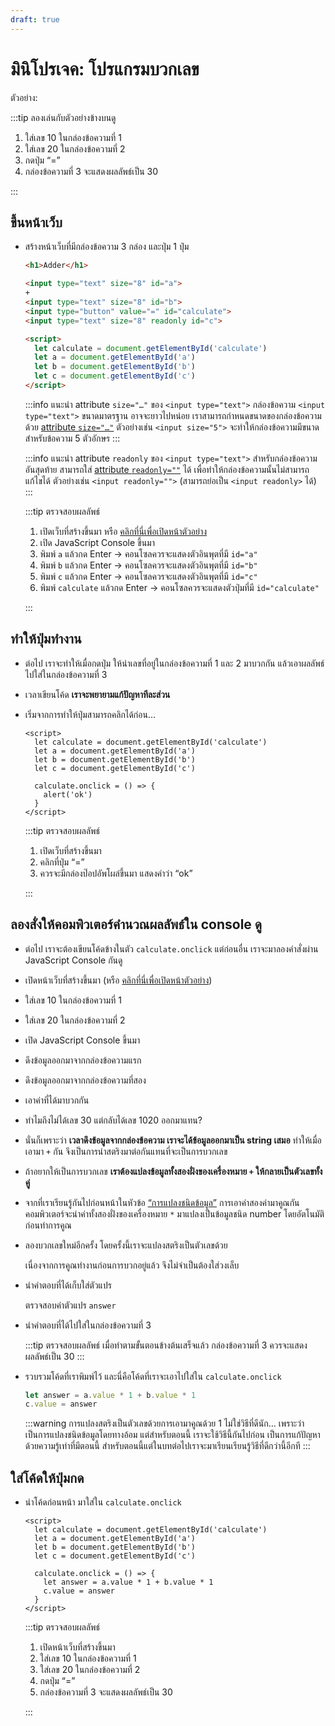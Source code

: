 ```yaml
---
draft: true
---
```


<script setup>
  import HtmlOutput from './components/HtmlOutput.vue'
  import JsConsole from './components/JsConsole.vue'
</script>

# มินิโปรเจค: โปรแกรมบวกเลข

ตัวอย่าง:

<HtmlOutput src="/js/mini-projects/adder.html" :height="192" />

:::tip ลองเล่นกับตัวอย่างข้างบนดู

1. ใส่เลข 10 ในกล่องข้อความที่ 1
2. ใส่เลข 20 ในกล่องข้อความที่ 2
3. กดปุ่ม “=”
4. กล่องข้อความที่ 3 จะแสดงผลลัพธ์เป็น 30

:::

## ขึ้นหน้าเว็บ

- สร้างหน้าเว็บที่มีกล่องข้อความ 3 กล่อง
  และปุ่ม 1 ปุ่ม

  <!-- prettier-ignore -->
  ```html
  <h1>Adder</h1>

  <input type="text" size="8" id="a">
  +
  <input type="text" size="8" id="b">
  <input type="button" value="=" id="calculate">
  <input type="text" size="8" readonly id="c">

  <script>
    let calculate = document.getElementById('calculate')
    let a = document.getElementById('a')
    let b = document.getElementById('b')
    let c = document.getElementById('c')
  </script>
  ```

  :::info แนะนำ attribute `size="…"` ของ `<input type="text">`
  กล่องข้อความ `<input type="text">` ขนาดมาตรฐาน อาจจะยาวไปหน่อย
  เราสามารถกำหนดขนาดของกล่องข้อความด้วย [attribute `size="…"`](https://developer.mozilla.org/en-US/docs/Web/HTML/Attributes/size)
  ตัวอย่างเช่น
  `<input size="5">` จะทำให้กล่องข้อความมีขนาดสำหรับข้อความ 5 ตัวอักษร
  :::

  :::info แนะนำ attribute `readonly` ของ `<input type="text">`
  สำหรับกล่องข้อความอันสุดท้าย
  สามารถใส่ [attribute `readonly=""`](https://developer.mozilla.org/en-US/docs/Web/HTML/Attributes/readonly) ได้
  เพื่อทำให้กล่องข้อความนั้นไม่สามารถแก้ไขได้
  ตัวอย่างเช่น
  `<input readonly="">` (สามารถย่อเป็น `<input readonly>` ได้)
  :::

  :::tip ตรวจสอบผลลัพธ์

  1. เปิดเว็บที่สร้างขึ้นมา หรือ <a href="/js/mini-projects/adder.starter.html" target="_blank">คลิกที่นี่เพื่อเปิดหน้าตัวอย่าง</a>
  2. เปิด JavaScript Console ขึ้นมา
  3. พิมพ์ `a` แล้วกด Enter &rarr; คอนโซลควรจะแสดงตัวอินพุตที่มี `id="a"`
  4. พิมพ์ `b` แล้วกด Enter &rarr; คอนโซลควรจะแสดงตัวอินพุตที่มี `id="b"`
  5. พิมพ์ `c` แล้วกด Enter &rarr; คอนโซลควรจะแสดงตัวอินพุตที่มี `id="c"`
  6. พิมพ์ `calculate` แล้วกด Enter &rarr; คอนโซลควรจะแสดงตัวปุ่มที่มี `id="calculate"`

  :::

## ทำให้ปุ่มทำงาน

- ต่อไป
  เราจะทำให้เมื่อกดปุ่ม
  ให้นำเลขที่อยู่ในกล่องข้อความที่ 1 และ 2 มาบวกกัน
  แล้วเอาผลลัพธ์ไปใส่ในกล่องข้อความที่ 3

- เวลาเขียนโค้ด **เราจะพยายามแก้ปัญหาทีละส่วน**

- เริ่มจากการทำให้ปุ่มสามารถคลิกได้ก่อน…

  ```html{7-9}
  <script>
    let calculate = document.getElementById('calculate')
    let a = document.getElementById('a')
    let b = document.getElementById('b')
    let c = document.getElementById('c')

    calculate.onclick = () => {
      alert('ok')
    }
  </script>
  ```

  :::tip ตรวจสอบผลลัพธ์

  1. เปิดเว็บที่สร้างขึ้นมา
  2. คลิกที่ปุ่ม “=”
  3. ควรจะมีกล่องป๊อปอัพโผล่ขึ้นมา แสดงคำว่า “ok”

  :::

## ลองสั่งให้คอมพิวเตอร์คำนวณผลลัพธ์ใน console ดู

- ต่อไป เราจะต้องเขียนโค้ดข้างในตัว `calculate.onclick`
  แต่ก่อนอื่น เราจะมาลองคำสั่งผ่าน JavaScript Console กันดู

- เปิดหน้าเว็บที่สร้างขึ้นมา (หรือ <a href="/js/mini-projects/adder.starter.html" target="_blank">คลิกที่นี่เพื่อเปิดหน้าตัวอย่าง</a>)

- ใส่เลข 10 ในกล่องข้อความที่ 1

- ใส่เลข 20 ในกล่องข้อความที่ 2

- เปิด JavaScript Console ขึ้นมา

- ดึงข้อมูลออกมาจากกล่องข้อความแรก

  <JsConsole input="a.value" :output="{value: '10'}" />

- ดึงข้อมูลออกมาจากกล่องข้อความที่สอง

  <JsConsole input="b.value" :output="{value: '20'}" />

- เอาค่าที่ได้มาบวกกัน

  <JsConsole input="a.value + b.value" :output="{value: '1020'}" />

- ทำไมถึงไม่ได้เลข 30 แต่กลับได้เลข 1020 ออกมาแทน?

- นั่นก็เพราะว่า **เวลาดึงข้อมูลจากกล่องข้อความ เราจะได้ข้อมูลออกมาเป็น string เสมอ**
  ทำให้เมื่อเอามา `+` กัน จึงเป็นการนำสตริงมาต่อกันแทนที่จะเป็นการบวกเลข

- ถ้าอยากให้เป็นการบวกเลข **เราต้องแปลงข้อมูลทั้งสองฝั่งของเครื่องหมาย `+` ให้กลายเป็นตัวเลขทั้งคู่**

- จากที่เราเรียนรู้กันไปก่อนหน้าในหัวข้อ [“การแปลงชนิดข้อมูล”](./data-types.md#%E0%B8%81%E0%B8%B2%E0%B8%A3%E0%B9%81%E0%B8%9B%E0%B8%A5%E0%B8%87%E0%B8%8A%E0%B8%99%E0%B8%B4%E0%B8%94%E0%B8%82%E0%B9%89%E0%B8%AD%E0%B8%A1%E0%B8%B9%E0%B8%A5-type-coercion) การเอาค่าสองค่ามาคูณกัน คอมพิวเตอร์จะนำค่าทั้งสองฝั่งของเครื่องหมาย `*` มาแปลงเป็นข้อมูลชนิด number โดยอัตโนมัติ ก่อนทำการคูณ

  <JsConsole input="a.value * 1" :output="{value: 10}" />

- ลองบวกเลขใหม่อีกครั้ง
  โดยครั้งนี้เราจะแปลงสตริงเป็นตัวเลขด้วย

  <JsConsole input="(a.value * 1) + (b.value * 1)" :output="{value: 30}" />

  เนื่องจากการคูณทำงานก่อนการบวกอยู่แล้ว จึงไม่จำเป็นต้องใส่วงเล็บ

  <JsConsole input="a.value * 1 + b.value * 1" :output="{value: 30}" />

- นำคำตอบที่ได้เก็บใส่ตัวแปร

  <JsConsole input="let answer = a.value * 1 + b.value * 1" :output="{value: undefined}" />

  ตรวจสอบค่าตัวแปร `answer`

  <JsConsole input="answer" :output="{value: 30}" />

- นำคำตอบที่ได้ไปใส่ในกล่องข้อความที่ 3

  <JsConsole input="c.value = answer" :output="{value: 30}" />

  :::tip ตรวจสอบผลลัพธ์
  เมื่อทำตามขั้นตอนข้างต้นเสร็จแล้ว กล่องข้อความที่ 3 ควรจะแสดงผลลัพธ์เป็น 30
  :::

- รวบรวมโค้ดที่เราพิมพ์ไว้
  และนี่คือโค้ดที่เราจะเอาไปใส่ใน `calculate.onclick`

  ```js
  let answer = a.value * 1 + b.value * 1
  c.value = answer
  ```

  :::warning การแปลงสตริงเป็นตัวเลขด้วยการเอามาคูณด้วย 1 ไม่ใช่วิธีที่ดีนัก…
  เพราะว่าเป็นการแปลงชนิดข้อมูลโดยทางอ้อม
  แต่สำหรับตอนนี้ เราจะใช้วิธีนี้กันไปก่อน
  เป็นการแก้ปัญหาด้วยความรู้เท่าที่มีตอนนี้
  สำหรับตอนนี้แต่ในบทต่อไปเราจะมาเรียนเรียนรู้วิธีที่ดีกว่านี้อีกที
  :::

## ใส่โค้ดให้ปุ่มกด

- นำโค้ดก่อนหน้า มาใส่ใน `calculate.onclick`

  ```html{8-9}
  <script>
    let calculate = document.getElementById('calculate')
    let a = document.getElementById('a')
    let b = document.getElementById('b')
    let c = document.getElementById('c')

    calculate.onclick = () => {
      let answer = a.value * 1 + b.value * 1
      c.value = answer
    }
  </script>
  ```

  :::tip ตรวจสอบผลลัพธ์

  1. เปิดหน้าเว็บที่สร้างขึ้นมา
  2. ใส่เลข 10 ในกล่องข้อความที่ 1
  3. ใส่เลข 20 ในกล่องข้อความที่ 2
  4. กดปุ่ม “=”
  5. กล่องข้อความที่ 3 จะแสดงผลลัพธ์เป็น 30

  :::
